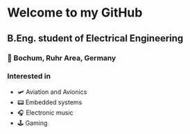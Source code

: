 # Welcome to my GitHub 

## B.Eng. student of Electrical Engineering
### 📍 Bochum, Ruhr Area, Germany

### Interested in 
- 🛩️ Aviation and Avionics
- 📟 Embedded systems
- 🎧 Electronic music
- 🕹️ Gaming 

<br />

